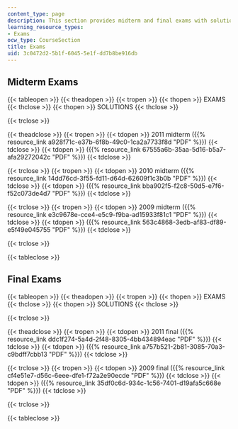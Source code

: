 ```yaml
---
content_type: page
description: This section provides midterm and final exams with solutions.
learning_resource_types:
- Exams
ocw_type: CourseSection
title: Exams
uid: 3c0472d2-5b1f-6045-5e1f-dd7b8be916db
---
```


Midterm Exams
-------------

{{< tableopen >}}
{{< theadopen >}}
{{< tropen >}}
{{< thopen >}}
EXAMS
{{< thclose >}}
{{< thopen >}}
SOLUTIONS
{{< thclose >}}

{{< trclose >}}

{{< theadclose >}}
{{< tropen >}}
{{< tdopen >}}
2011 midterm ({{% resource_link a928f71c-e37b-6f8b-49c0-1ca2a7733f8d "PDF" %}})
{{< tdclose >}}
{{< tdopen >}}
({{% resource_link 67555a6b-35aa-5d16-b5a7-afa29272042c "PDF" %}})
{{< tdclose >}}

{{< trclose >}}
{{< tropen >}}
{{< tdopen >}}
2010 midterm ({{% resource_link 14dd76cd-3f55-fd11-d64d-62609f1c3b0b "PDF" %}})
{{< tdclose >}}
{{< tdopen >}}
({{% resource_link bba902f5-f2c8-50d5-e7f6-f52c073de4d7 "PDF" %}})
{{< tdclose >}}

{{< trclose >}}
{{< tropen >}}
{{< tdopen >}}
2009 midterm ({{% resource_link e3c9678e-cce4-e5c9-f9ba-ad15933f81c1 "PDF" %}})
{{< tdclose >}}
{{< tdopen >}}
({{% resource_link 563c4868-3edb-af83-df89-e5f49e045755 "PDF" %}})
{{< tdclose >}}

{{< trclose >}}

{{< tableclose >}}

Final Exams
-----------

{{< tableopen >}}
{{< theadopen >}}
{{< tropen >}}
{{< thopen >}}
EXAMS
{{< thclose >}}
{{< thopen >}}
SOLUTIONS
{{< thclose >}}

{{< trclose >}}

{{< theadclose >}}
{{< tropen >}}
{{< tdopen >}}
2011 final ({{% resource_link ddc1f274-5a4d-2f48-8305-4bb434894eac "PDF" %}})
{{< tdclose >}}
{{< tdopen >}}
({{% resource_link a757b521-2b81-3085-70a3-c9bdff7cbb13 "PDF" %}})
{{< tdclose >}}

{{< trclose >}}
{{< tropen >}}
{{< tdopen >}}
2009 final ({{% resource_link cf4e51e7-d56c-6eee-dfe1-f72a2e90ecde "PDF" %}})
{{< tdclose >}}
{{< tdopen >}}
({{% resource_link 35df0c6d-934c-1c56-7401-d19afa5c668e "PDF" %}})
{{< tdclose >}}

{{< trclose >}}

{{< tableclose >}}